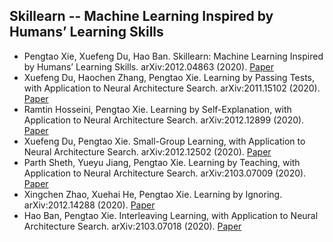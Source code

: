 ## Skillearn -- Machine Learning Inspired by Humans’ Learning Skills

* Pengtao Xie, Xuefeng Du, Hao Ban. Skillearn: Machine Learning Inspired by Humans’ Learning Skills. arXiv:2012.04863 (2020). [Paper](https://arxiv.org/abs/2012.04863)
* Xuefeng Du, Haochen Zhang, Pengtao Xie. Learning by Passing Tests, with Application to Neural Architecture Search. arXiv:2011.15102 (2020). [Paper](https://arxiv.org/abs/2011.15102)
* Ramtin Hosseini, Pengtao Xie. Learning by Self-Explanation, with Application to Neural Architecture Search. arXiv:2012.12899 (2020). [Paper](https://arxiv.org/abs/2012.12899)
* Xuefeng Du, Pengtao Xie. Small-Group Learning, with Application to Neural Architecture Search. arXiv:2012.12502 (2020). [Paper](https://arxiv.org/abs/2012.12502)
* Parth Sheth, Yueyu Jiang, Pengtao Xie. Learning by Teaching, with Application to Neural Architecture Search. arXiv:2103.07009 (2020). [Paper](https://arxiv.org/abs/2103.07009)
* Xingchen Zhao, Xuehai He, Pengtao Xie. Learning by Ignoring. arXiv:2012.14288 (2020). [Paper](https://arxiv.org/abs/2012.14288)
* Hao Ban, Pengtao Xie. Interleaving Learning, with Application to Neural Architecture Search. arXiv:2103.07018 (2020). [Paper](https://arxiv.org/abs/2103.07018)




